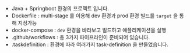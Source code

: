 - Java + Springboot 환경의 프로젝트 입니다.
- Dockerfile : multi-stage 를 이용해 dev 환경과 prod 환경 빌드를 `target` 을 통해 지정가능
- docker-compose : `dev` 환경을 바라보고 빌드하고 애플리케이션을 실행
- .github/workflows : 총 3가지 파이프라인이 준비되어 있습니다.
- .taskdefinition : 환경에 따라 여러가지 task-definition 을 만들었습니다.
